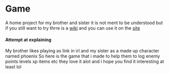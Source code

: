 # Game

A home project for my brother and sister it is not ment to be understood but if you still want to try thrre is a [wiki](https://github.com/GreatNateDev/Game/wiki) and you can use it on the [site](https://greatnatedev.github.io/Game/)

#### Attempt at explaining

My brother likes playing as link in irl and my sister as a made up character named phoenix
So here is the game that i made to help them to log enemy points levels xp items etc
they love it alot and i hope you find it interesting at least lol
